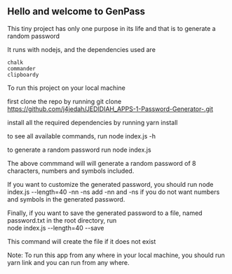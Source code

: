 ## Hello and welcome to GenPass

This tiny project has only one purpose in its life and that is to generate a random password

It runs with nodejs, and the dependencies used are

    chalk
    commander
    clipboardy


To run this project on your local machine

first clone the repo by running
        git clone https://github.com/j4jedah/JEDIDIAH_APPS-1-Password-Generator-.git

install all the required dependencies by running
        yarn install

to see all available commands, run
        node index.js -h

to generate a random password run
        node index.js 

The above commmand will will generate a random password of 8 characters, numbers and symbols included.

If you want to customize the generated password, you should run 
        node index.js --length=40 -nn -ns
    add -nn and -ns if you do not want numbers and symbols in the generated password.

Finally, if you want to save the generated password to a file, named password.txt in the root directory, run     
        node index.js --length=40 --save

This command will create the file if it does not exist


Note: To run this app from any where in your local machine, 
you should run 
        yarn link 
and you can run from any where.
